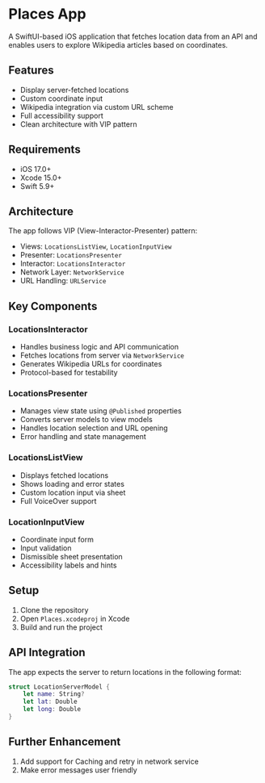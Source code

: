 # Places App

A SwiftUI-based iOS application that fetches location data from an API and enables users to explore Wikipedia articles based on coordinates.

## Features

- Display server-fetched locations
- Custom coordinate input
- Wikipedia integration via custom URL scheme
- Full accessibility support
- Clean architecture with VIP pattern

## Requirements

- iOS 17.0+
- Xcode 15.0+
- Swift 5.9+

## Architecture

The app follows VIP (View-Interactor-Presenter) pattern:
- Views: `LocationsListView`, `LocationInputView`
- Presenter: `LocationsPresenter`
- Interactor: `LocationsInteractor`
- Network Layer: `NetworkService`
- URL Handling: `URLService`

## Key Components

### LocationsInteractor
- Handles business logic and API communication
- Fetches locations from server via `NetworkService`
- Generates Wikipedia URLs for coordinates
- Protocol-based for testability

### LocationsPresenter
- Manages view state using `@Published` properties
- Converts server models to view models
- Handles location selection and URL opening
- Error handling and state management

### LocationsListView
- Displays fetched locations
- Shows loading and error states
- Custom location input via sheet
- Full VoiceOver support

### LocationInputView
- Coordinate input form
- Input validation
- Dismissible sheet presentation
- Accessibility labels and hints

## Setup

1. Clone the repository
2. Open `Places.xcodeproj` in Xcode
3. Build and run the project

## API Integration

The app expects the server to return locations in the following format:
```swift
struct LocationServerModel {
    let name: String?
    let lat: Double
    let long: Double
}
```
## Further Enhancement 
1. Add support for Caching and retry in network service
2. Make error messages user friendly
